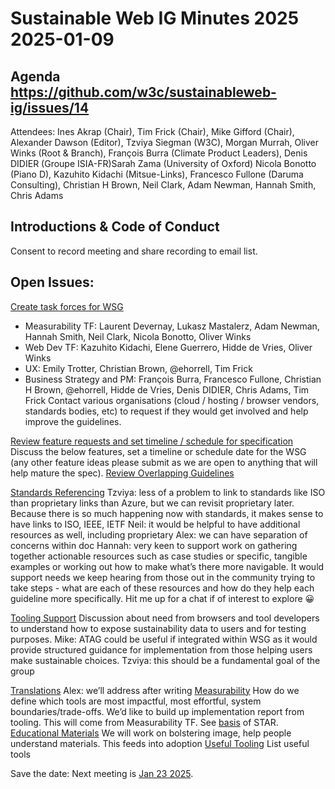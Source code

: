 # Sustainable Web IG Minutes 2025 2025-01-09 

## Agenda https://github.com/w3c/sustainableweb-ig/issues/14

Attendees: Ines Akrap (Chair), Tim Frick (Chair), Mike Gifford (Chair), Alexander Dawson (Editor), Tzviya Siegman (W3C), Morgan Murrah, Oliver Winks (Root & Branch), François Burra (Climate Product Leaders),  Denis DIDIER (Groupe ISIA-FR)Sarah Zama (University of Oxford) Nicola Bonotto (Piano D), Kazuhito Kidachi (Mitsue-Links), Francesco Fullone (Daruma Consulting), Christian H Brown, Neil Clark, Adam Newman, Hannah Smith, Chris Adams

## Introductions & Code of Conduct
Consent to record meeting and share recording to email list.

## Open Issues:
<a href="https://github.com/w3c/sustainableweb-ig/issues/8">Create task forces for WSG</a>
* Measurability TF: Laurent Devernay, Lukasz Mastalerz, Adam Newman, Hannah Smith, Neil Clark, Nicola Bonotto, Oliver Winks
* Web Dev TF: Kazuhito Kidachi, Elene Guerrero, Hidde de Vries, Oliver Winks
* UX: Emily Trotter, Christian Brown, @ehorrell, Tim Frick
* Business Strategy and PM: François Burra, Francesco Fullone, Christian H Brown, @ehorrell, Hidde de Vries, Denis DIDIER, Chris Adams, Tim Frick
Contact various organisations (cloud / hosting / browser vendors, standards bodies, etc) to request if they would get involved and help improve the guidelines. 

<a href="https://github.com/w3c/sustainableweb-ig/issues/10">Review feature requests and set timeline / schedule for specification</a>
Discuss the below features, set a timeline or schedule date for the WSG (any other feature ideas please submit as we are open to anything that will help mature the spec).
<a href="https://github.com/w3c/sustainableweb-wsg/issues/5">Review Overlapping Guidelines</a>

<a href="https://github.com/w3c/sustainableweb-wsg/issues/6">Standards Referencing</a>
Tzviya: less of a problem to link to standards like ISO than proprietary links than Azure, but we can revisit proprietary later. Because there is so much happening now with standards, it makes sense to have links to ISO, IEEE, IETF
Neil: it would be helpful to have additional resources as well, including proprietary
Alex: we can have separation of concerns within doc
Hannah: very keen to support work on gathering together actionable resources such as case studies or specific, tangible examples or working out how to make what’s there more navigable. It would support needs we keep hearing from those out in the community trying to take steps - what are each of these resources and how do they help each guideline more specifically. Hit me up for a chat if of interest to explore 😀

<a href="https://github.com/w3c/sustainableweb-wsg/issues/7">Tooling Support</a>
Discussion about need from browsers and tool developers to understand how to expose sustainability data to users and for testing purposes. 
Mike: ATAG could be useful if integrated within WSG as it would provide structured guidance for implementation from those helping users make sustainable choices.
Tzviya: this should be a fundamental goal of the group

<a href="https://github.com/w3c/sustainableweb-wsg/issues/8">Translations</a>
Alex: we’ll address after writing
<a href="https://github.com/w3c/sustainableweb-wsg/issues/9">Measurability</a>
How do we define which tools are most impactful, most effortful, system boundaries/trade-offs. We’d like to build up implementation report from tooling. This will come from Measurability TF. See <a href="https://docs.google.com/spreadsheets/d/1DKfIdm0mHkyzTVv41hogUdh41SnLkk9Uwkc8Nm6bqD4/edit?usp=sharing">basis</a> of STAR.
<a href="https://github.com/w3c/sustainableweb-wsg/issues/10">Educational Materials</a>
We will work on bolstering image, help people understand materials. This feeds into adoption
<a href="https://github.com/w3c/sustainableweb-wsg/issues/11">Useful Tooling</a>
List useful tools

Save the date: Next meeting is <a href="https://www.w3.org/groups/ig/sustainableweb/calendar/">Jan 23 2025</a>.
